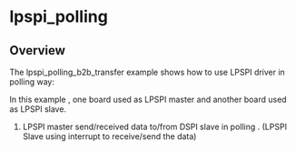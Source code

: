 # lpspi_polling

## Overview
The lpspi_polling_b2b_transfer example shows how to use LPSPI driver in polling way:

In this example , one board used as LPSPI master and another board used as LPSPI slave.

1. LPSPI master send/received data to/from DSPI slave in polling . (LPSPI Slave using interrupt to receive/send the data)
